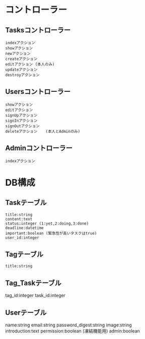 # コントローラー

## Tasksコントローラー
    indexアクション
    showアクション
    newアクション
    createアクション
    editアクション (本人のみ)
    updateアクション
    destroyアクション
## Usersコントローラー 
    showアクション
    editアクション
    signUpアクション
    signInアクション
    signOutアクション
    deleteアクション 　 (本人とAdminのみ)
## Adminコントローラー
    indexアクション 


# DB構成
 ## Taskテーブル
    title:string
    content:text
    status:integer (1:yet,2:doing,3:done)
    deadline:datetime
    important:boolean (緊急性が高いタスクはtrue)
    user_id:integer 

## Tagテーブル
    title:string

## Tag_Taskテーブル
   tag_id:integer 
   task_id:integer

## Userテーブル
   name:string
   email:string
   password_digest:string
   image:string
   introduction:text
   permission:boolean (凍結機能用)
   admin:boolean 
